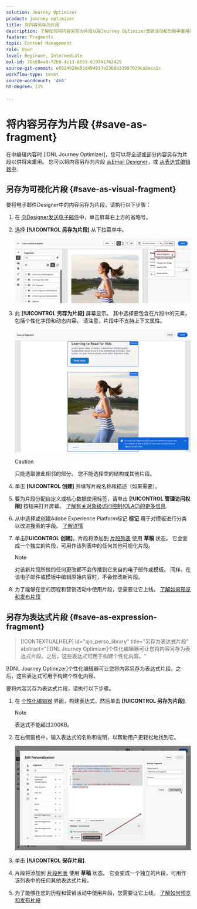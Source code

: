 ```yaml
---
solution: Journey Optimizer
product: journey optimizer
title: 将内容另存为片段
description: 了解如何将内容另存为片段以在Journey Optimizer营销活动和历程中重用内容
feature: Fragments
topic: Content Management
role: User
level: Beginner, Intermediate
exl-id: 70e88ea0-f2b0-4c13-8693-619741762429
source-git-commit: e6924928e03d494817a2368b33997029ca2eca1c
workflow-type: tm+mt
source-wordcount: '460'
ht-degree: 11%

---
```


# 将内容另存为片段 {#save-as-fragment}

在中编辑内容时 [!DNL Journey Optimizer]，您可以将全部或部分内容另存为片段以供将来重用。 您可以将内容另存为片段 [从Email Designer](#save-as-visual-fragment)，或 [从表达式编辑器中](#save-as-expression-fragment).

## 另存为可视化片段 {#save-as-visual-fragment}

要将电子邮件Designer中的内容另存为片段，请执行以下步骤：

1. 在 [向Designer发送电子邮件](../email/get-started-email-design.md)中，单击屏幕右上方的省略号。

1. 选择 **[!UICONTROL 另存为片段]** 从下拉菜单中。

   ![](assets/fragment-save-as.png)

1. 此 **[!UICONTROL 另存为片段]** 屏幕显示。 其中选择要包含在片段中的元素，包括个性化字段和动态内容。 请注意，片段中不支持上下文属性。

   ![](assets/fragment-save-as-screen.png)

   >[!CAUTION]
   >
   >只能选取彼此相邻的部分。 您不能选择空的结构或其他片段。

1. 单击 **[!UICONTROL 创建]** 并填写片段名称和描述（如果需要）。

1. 要为片段分配自定义或核心数据使用标签，请单击 **[!UICONTROL 管理访问权限]** 按钮来打开屏幕。 [了解有关对象级访问控制(OLAC)的更多信息](../administration/object-based-access.md).

1. 从中选择或创建Adobe Experience Platform标记 **标记** 用于对模板进行分类以改进搜索的字段。 [了解详情](../start/search-filter-categorize.md#tags)

1. 单击&#x200B;**[!UICONTROL 创建]**。片段将添加到 [片段列表](#access-manage-fragments) 使用 **草稿** 状态。 它会变成一个独立的片段，可用作该列表中的任何其他可视化片段。

   >[!NOTE]
   >
   >对该新片段所做的任何更改都不会传播到它来自的电子邮件或模板。 同样，在该电子邮件或模板中编辑原始内容时，不会修改新片段。

1. 为了能够在您的历程和营销活动中使用片段，您需要让它上线。 [了解如何预览和发布片段](../content-management/create-fragments.md#publish)

## 另存为表达式片段 {#save-as-expression-fragment}

>[!CONTEXTUALHELP]
>id="ajo_perso_library"
>title="另存为表达式片段"
>abstract="[!DNL Journey Optimizer]个性化编辑器可让您将内容另存为表达式片段。之后，这些表达式可用于构建个性化内容。"

[!DNL Journey Optimizer]个性化编辑器可让您将内容另存为表达式片段。之后，这些表达式可用于构建个性化内容。

要将内容另存为表达式片段，请执行以下步骤。

1. 在 [个性化编辑器](../personalization/personalization-build-expressions.md) 界面，构建表达式，然后单击 **[!UICONTROL 另存为片段]**.

   >[!NOTE]
   >
   >表达式不能超过200KB。

1. 在右侧窗格中，输入表达式的名称和说明，以帮助用户更轻松地找到它。

   ![](assets/expression-fragment-save-as.png)

1. 单击 **[!UICONTROL 保存片段]**.

   <!--An expression fragment cannot be nested inside another fragment.-->

1. 片段将添加到 [片段列表](#access-manage-fragments) 使用 **草稿** 状态。 它会变成一个独立的片段，可用作该列表中的任何其他表达式片段。

1. 为了能够在您的历程和营销活动中使用片段，您需要让它上线。 [了解如何预览和发布片段](../content-management/create-fragments.md#publish)
